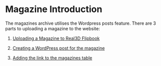 # Magazine Introduction
The magazines archive utilises the Wordpress posts feature. There are 3 parts to uploading a magazine to the website:

1. [Uploading a Magazine to Real3D Flipbook](#uploading-a-magazine)

2. [Creating a WordPress post for the magazine](#creating-a-wordpress-post)

3. [Adding the link to the magazines table](#updating-the-magazine-table)